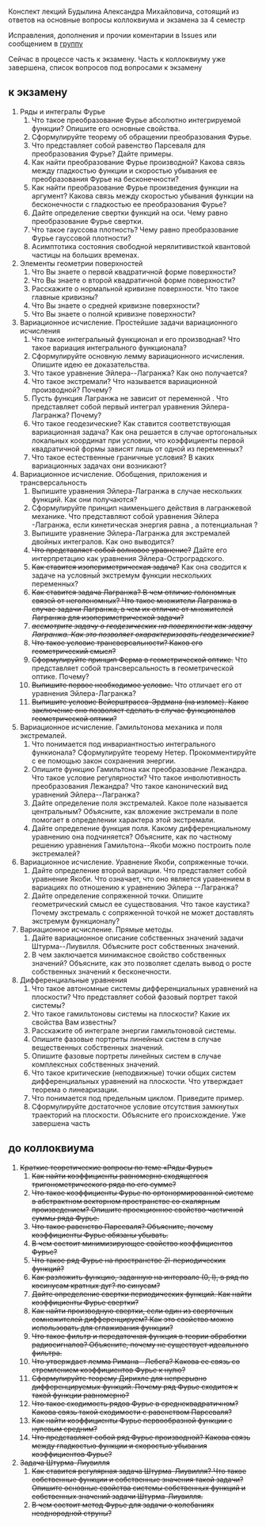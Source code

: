 Конспект лекций Будылина Александра Михайловича, сотоящий из ответов на основные вопросы коллоквиума и экзамена за 4 семестр

Исправления, дополнения и прочии коментарии в Issues или сообщением в [группу](https://vk.com/club198368938)

Сейчас в процессе часть к экзамену. Часть к коллоквиуму уже завершена, список вопросов под вопросами к экзамену

## к экзамену
1. Ряды и интегралы Фурье
    1. Что такое преобразование Фурье абсолютно интегрируемой функции? Опишите его основные свойства.
    2. Сформулируйте теорему об обращении преобразования Фурье.
    3. Что представляет собой равенство Парсеваля для преобразования Фурье? Дайте примеры.
    4. Как найти преобразование Фурье производной? Какова связь между гладкостью функции и скоростью убывания ее преобразования Фурье на бесконечности?
    5. Как найти преобразование Фурье произведения функции на аргумент? Какова связь между скоростью убывания функции на бесконечности с гладкостью ее преобразования Фурье?
    6. Дайте определение свертки функций на оси. Чему равно преобразование Фурье свертки.
    7. Что такое гауссова плотность? Чему равно преобразование Фурье гауссовой плотности?
    8. Асимптотика состояния свободной нерялитивисткой квантовой частицы на больших временах.
2. Элементы геометрии поверхностей
    1. Что Вы знаете о первой квадратичной форме поверхности?
    2. Что Вы знаете о второй квадратичной форме поверхности?
    3. Расскажите о нормальной кривизне поверхности. Что такое главные кривизны?
    4. Что Вы знаете о средней кривизне поверхности?
    5. Что Вы знаете о полной кривизне поверхности?
3. Вариационное исчисление. Простейшие задачи вариационного исчисления
	1. Что такое интегральный функционал и его производная? Что такое вариация интегрального функционала?
	2. Сформулируйте основную лемму вариационного исчисления. Опишите идею ее доказательства.
	3. Что такое уравнение Эйлера--Лагранжа? Как оно получается?
	4. Что такое экстремали? Что называется вариационной производной? Почему?
	5. Пусть функция Лагранжа  не зависит от переменной . Что представляет собой первый интеграл уравнения Эйлера-Лагранжа? Почему?
	6. Что такое геодезические? Как ставится соответствующая вариационная задача? Как она решается в случае ортогональных локальных координат при условии, что коэффициенты первой квадратичной формы зависят лишь от одной из переменных?
	7. Что такое естественные граничные условия? В каких вариационных задачах они возникают?
4. Вариационное исчисление. Обобщения, приложения и трансверсальность
	1. Выпишите уравнения Эйлера-Лагранжа в случае нескольких функций. Как они получаются?
	2. Сформулируйте принцип наименьшего действия в лагранжевой механике. Что представляют собой уравнения Эйлера -Лагранжа, если кинетическая энергия равна , а потенциальная ?
	3. Выпишите уравнение Эйлера-Лагранжа для экстремалей двойных интегралов. Как оно выводится?
	4. ~~Что представляет собой волновое уравнение?~~ Дайте его интерпретацию как уравнения Эйлера-Остроградского.
	5. ~~Как ставится изопериметрическая задача?~~ Как она сводится к задаче на условный экстремум функции нескольких переменных?
	6. ~~Как ставится задача Лагранжа? В чем отличие голономных связей от неголономных? Что такое множители Лагранжа в случае задачи Лагранжа, в чем их отличие от множителей Лагранжа для изопериметрической задачи?~~
	7. ~~_ассмотрите задачу о геодезических на поверхности  как задачу Лагранжа. Как это позволяет охарактеризовать геодезические?_~~
	8. ~~Что такое условие трансверсальности? Каков его геометрический смысл?~~
	9. ~~Сформулируйте принцип Ферма в геометрической оптике.~~ Что представляет собой трансверсальность в геометрической оптике. Почему?
	10. ~~Выпишите первое необходимое условие.~~ Что отличает его от уравнения Эйлера-Лагранжа?
	11. ~~Выпишите условие Вейерштрасса-Эрдмана (на изломе). Какое заключение оно позволяет сделать в случае функционалов геометрической оптики?~~
5. Вариационное исчисление. Гамильтонова механика и поля экстремалей.
	1. Что понимается под инвариантностью интегрального функионала? Сформулируйте теорему Нетер. Прокомментируйте с ее помощью закон сохранения энергии.
	2. Опишите функцию Гамильтона как преобразование Лежандра. Что такое условие регулярности? Что такое инволютивность преобразования Лежандра? Что такое канонический вид уравнений Эйлера--Лагранжа?
	3. Дайте определение поля экстремалей. Какое поле называется центральным? Объясните, как вложение экстремали в поле помогает в определении характера этой экстремали.
	4. Дайте определение функция поля. Какому дифференциальному уравнению она подчиняется? Объясните, как по частному решению уравнения Гамильтона--Якоби можно построить поле экстремалей?
6. Вариационное исчисление. Уравнение Якоби, сопряженные точки.
	1. Дайте определение второй вариации. Что представляет собой уравнение Якоби. Что означает, что оно является уравнением в вариациях по отношению к уравнению Эйлера --Лагранжа?
	2. Дайте определение сопряженной точки. Опишите геометрический смысл ее существования. Что такое каустика? Почему экстремаль с сопряженной точкой не может доставлять экстремум функционалу?
7. Вариационное исчисление. Прямые методы.
	1. Дайте вариационное описание собственных значений задачи Штурма--Лиувилля. Объясните рост собственных значений.
	2. В чем заключается минимаксное свойство собственных значений? Объясните, как это позволяет сделать вывод о росте собственных значений к бесконечности.
8. Дифференциальные уравнения
	1. Что такое автономные системы дифференциальных уравнений на плоскости? Что представляет собой фазовый портрет такой системы?
	2. Что такое гамильтоновы системы на плоскости? Какие их свойства Вам известны?
	3. Расскажите об интеграле энергии гамильтоновой системы.
	4. Опишите фазовые портреты линейных систем в случае вещественных собственных значений.
	5. Опишите фазовые портреты линейных систем в случае комплексных собственных значений.
	6. Что такое критические (неподвижные) точки общих систем дифференциальных уравнений на плоскости. Что утверждает теорема о линеаризации.
	7. Что понимается под предельным циклом. Приведите пример.
	8. Сформулируйте достаточное условие отсутствия замкнутых траекторий на плоскости. Объясните его происхождение.
Уже завершена часть
## до коллоквиума
1. ~~Краткие теоретические вопросы по теме «Ряды Фурье»~~
	1. ~~Как найти коэффициенты равномерно сходящегося тригонометрического ряда по его сумме?~~
	2. ~~Что такое коэффициенты Фурье по ортонормированной системе в абстрактном векторном пространстве со скалярным произведением? Опишите проекционное свойство частичной суммы ряда Фурье.~~
	3. ~~Что такое равенство Парсеваля? Объясните, почему коэффициенты Фурье обязаны убывать.~~
	4. ~~В чем состоит минимизирующее свойство коэффициентов Фурье?~~
	5. ~~Что такое ряд Фурье на пространстве 2l-периодических функций?~~
	6. ~~Как разложить функцию, заданную на интервале (0, l), в ряд по косинусам кратных дуг? по синусам?~~
	7. ~~Дайте определение свертки периодических функций. Как найти коэффициенты Фурье свертки?~~
	8. ~~Как найти производную свертки, если один из сверточных сомножителей дифференцируем? Как это свойство можно использовать для сглаживания функции?~~
	9. ~~Что такое фильтр и передаточная функция в теории обработки радиосигналов? Объясните, почему не существует идеального фильтра.~~
	10. ~~Что утверждает лемма Римана--Лебега? Какова ее связь со стремлением коэффициентов Фурье к нулю?~~
	11. ~~Сформулируйте теорему Дирихле для непрерывно дифференцируемых функций. Почему ряд Фурье сходится к такой функции равномерно?~~
	12. ~~Что такое сходимость рядов Фурье в среднеквадратичном? Какова связь такой сходимости с равенством Парсеваля?~~
	13. ~~Как найти коэффициенты Фурье первообразной функции с нулевым средним?~~
	14. ~~Что представляет собой ряд Фурье производной? Какова связь между гладкостью функции и скоростью убывания коэффициентов Фурье?~~
2. ~~Задача Штурма-Лиувилля~~
	1. ~~Как ставится регулярная задача Штурма-Лиувилля? Что такое собственные функции и собственные значения такой задачи? Опишите основные свойства системы собственных функций и собственных значений задачи Штурма-Лиувилля.~~
	2. ~~В чем состоит метод Фурье для задачи о колебаниях неоднородной струны?~~
